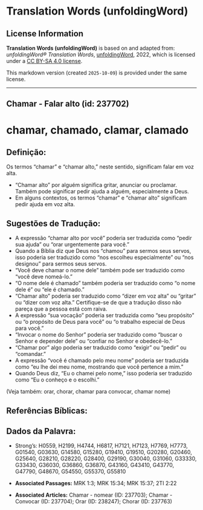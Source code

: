 # Translation Words (unfoldingWord)

## License Information

**Translation Words (unfoldingWord)** is based on and adapted from: _unfoldingWord® Translation Words_, [unfoldingWord](https://unfoldingword.org/utw), 2022, which is licensed under a [CC BY-SA 4.0 license](https://creativecommons.org/licenses/by-sa/4.0/legalcode.en).

This markdown version (created `2025-10-09`) is provided under the same license.



--------------------------------

## Chamar - Falar alto (id: 237702)

chamar, chamado, clamar, clamado
================================

Definição:
----------

Os termos “chamar” e “chamar alto,” neste sentido, significam falar em voz alta.

* “Chamar alto” por alguém significa gritar, anunciar ou proclamar. Também pode significar pedir ajuda a alguém, especialmente a Deus.
* Em alguns contextos, os termos “chamar” e “chamar alto” significam pedir ajuda em voz alta.

Sugestões de Tradução:
----------------------

* A expressão “chamar alto por você” poderia ser traduzida como “pedir sua ajuda” ou “orar urgentemente para você.”
* Quando a Bíblia diz que Deus nos “chamou” para sermos seus servos, isso poderia ser traduzido como “nos escolheu especialmente” ou “nos designou” para sermos seus servos.
* “Você deve chamar o nome dele” também pode ser traduzido como “você deve nomeá\-lo.”
* “O nome dele é chamado” também poderia ser traduzido como “o nome dele é” ou “ele é chamado.”
* “Chamar alto” poderia ser traduzido como “dizer em voz alta” ou “gritar” ou “dizer com voz alta.” Certifique\-se de que a tradução disso não pareça que a pessoa está com raiva.
* A expressão “sua vocação” poderia ser traduzida como “seu propósito” ou “o propósito de Deus para você” ou “o trabalho especial de Deus para você.”
* “Invocar o nome do Senhor” poderia ser traduzido como “buscar o Senhor e depender dele” ou “confiar no Senhor e obedecê\-lo.”
* “Chamar por” algo poderia ser traduzido como “exigir” ou “pedir” ou “comandar.”
* A expressão “você é chamado pelo meu nome” poderia ser traduzida como “eu lhe dei meu nome, mostrando que você pertence a mim.”
* Quando Deus diz, “Eu o chamei pelo nome,” isso poderia ser traduzido como “Eu o conheço e o escolhi.”

(Veja também: orar, chorar, chamar para convocar, chamar nome)

Referências Bíblicas:
---------------------

Dados da Palavra:
-----------------

* Strong’s: H0559, H2199, H4744, H6817, H7121, H7123, H7769, H7773, G01540, G03630, G14580, G15280, G19410, G19510, G20280, G20460, G25640, G28210, G28220, G28400, G29190, G30040, G31060, G33330, G33430, G36030, G36860, G36870, G43160, G43410, G43770, G47790, G48670, G54550, G55370, G55810

* **Associated Passages:** MRK 1:3; MRK 15:34; MRK 15:37; 2TI 2:22
* **Associated Articles:** Chamar - nomear (ID: 237703); Chamar - Convocar (ID: 237704); Orar (ID: 238247); Chorar (ID: 237763)

